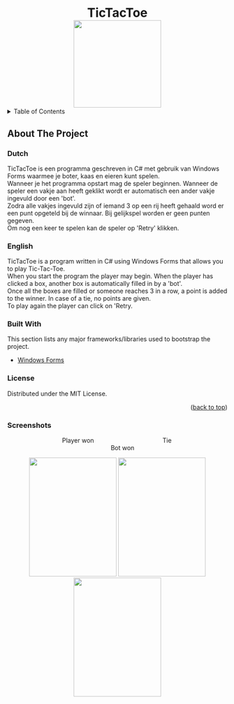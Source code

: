<!-- PROJECT LOGO -->
<div align="center">
    <h1 style="padding: 0; margin-bottom: 0">TicTacToe</h1>
    <img src="https://play-lh.googleusercontent.com/n3vb2UjC3bCldAzy_WayG8wAMdIspefAwQrPTgrKn6HMmTzGbyU5TELYKolQ2MxedkQD" height="200px">
</div>

<!-- TABLE OF CONTENTS -->
<details>
  <summary>Table of Contents</summary>
  <ol>
    <li>
      <a href="#about-the-project">About The Project</a>
      <ul>
        <li><a href="#dutch">Dutch</a></li>
        <li><a href="#english">English</a></li>
        <li><a href="#built-with">Built With</a></li>
        <li><a href="#license">License</a></li>
      </ul>
    </li>
  </ol>
</details>

## About The Project

### Dutch

TicTacToe is een programma geschreven in C# met gebruik van Windows Forms waarmee je boter, kaas en eieren kunt spelen.<br/>
Wanneer je het programma opstart mag de speler beginnen. Wanneer de speler een vakje aan heeft geklikt wordt er automatisch een ander vakje ingevuld door een 'bot'.<br/>
Zodra alle vakjes ingevuld zijn of iemand 3 op een rij heeft gehaald word er een punt opgeteld bij de winnaar. Bij gelijkspel worden er geen punten gegeven.<br/>
Om nog een keer te spelen kan de speler op 'Retry' klikken.<br/>

### English

TicTacToe is a program written in C# using Windows Forms that allows you to play Tic-Tac-Toe.<br/>
When you start the program the player may begin. When the player has clicked a box, another box is automatically filled in by a 'bot'.<br/>
Once all the boxes are filled or someone reaches 3 in a row, a point is added to the winner. In case of a tie, no points are given.<br/>
To play again the player can click on 'Retry.<br/>

### Built With

This section lists any major frameworks/libraries used to bootstrap the project.

* [Windows Forms](https://en.wikipedia.org/wiki/Windows_Forms)

### License
Distributed under the MIT License.
<p align="right">(<a href="#top">back to top</a>)</p>

### Screenshots
<div align="center">
    <ul>
        <li style="width: 200px; display: inline-block">Player won</li>
        <li style="width: 200px; display: inline-block">Tie</li>
        <li style="width: 200px; display: inline-block">Bot won</li>
    </ul>
</div>
<div align="center">
    <img style="width: 200px; height: 272px;" src="https://i.imgur.com/OxavUkn.png">
    <img style="width: 200px; height: 272px;" src="https://i.imgur.com/M26Bhxq.png">
    <img style="width: 200px; height: 272px;" src="https://i.imgur.com/JN5mzej.png">
</div>